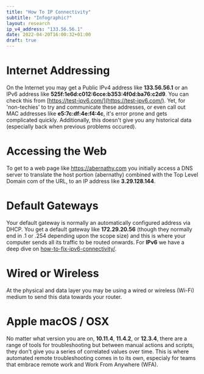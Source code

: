```yaml
---
title: "How To IP Connectivity"
subtitle: "Infographic?"
layout: research
ip_v4_address: "133.56.56.1"
date: 2022-04-20T16:00:32+01:00
draft: true
---
```


# Internet Addressing
On the Internet you may get a Public IPv4 address like **133.56.56.1** or an IPv6 address like **525f:1e6d:c012:6cce:b353:4f0d:ba76:c2d9**. You can check this from [https://test-ipv6.com/](https://test-ipv6.com/). Yet, for 'non-techies' to try and communicate these addresses, or even call out MAC addresses like **e5:7c:df:4e:f4:4c**, it's error prone and gets complicated quickly. Additionally, this doesn't give you any historical data (especially back when previous problems occured).

# Accessing the Web
To get to a web page like https://abernathy.com you initially access a DNS server to translate the host portion (abernathy) combined with the Top Level Domain com of the URL, to an IP address like **3.29.128.144**. 

# Default Gateways
Your default gateway is normally an automatically configured address via DHCP. You get a default gateway like **172.29.20.56** (though they normally end in .1 or .254 depending upon the scope size) and this is where your computer sends all its traffic to be routed onwards. For **IPv6** we have a deep dive on [how-to-fix-ipv6-connectivity/](/blog/how-to-fix-ipv6-connectivity/).

# Wired or Wireless
At the physical and data layer you may be using a wired or wireless (Wi-Fi) medium to send this data towards your router. 

# Apple macOS / OSX
No matter what version you are on, **10.11.4**, **11.4.2**, or **12.3.4**, there are a range of tools for troubleshooting but between manual actions and scripts, they don't give you a series of correlated values over time. This is where automated remote troubleshooting comes in to its own, especialy for teams that embrace remote work and Work From Anywhere (WFA).
